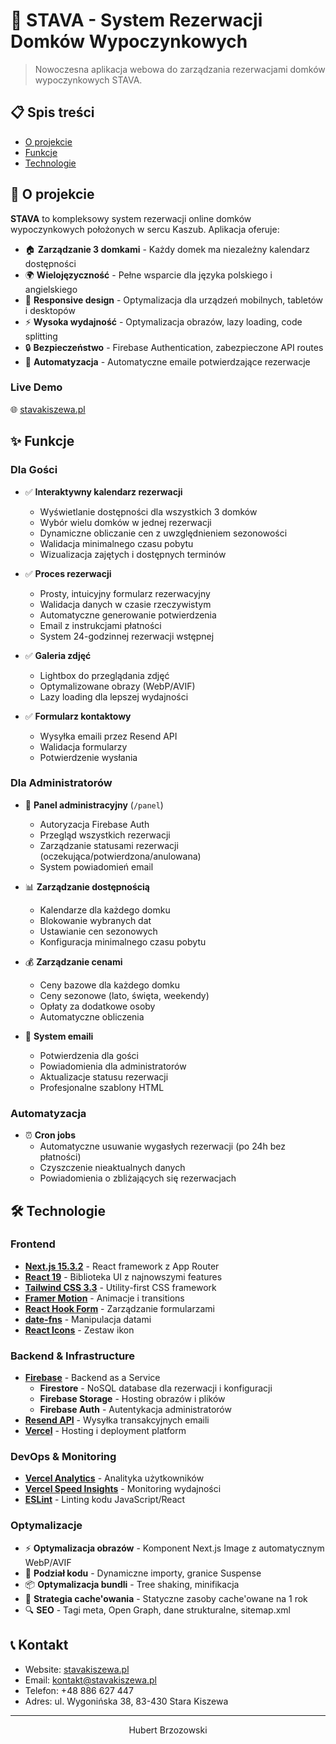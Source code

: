 # 🏡 STAVA - System Rezerwacji Domków Wypoczynkowych

> Nowoczesna aplikacja webowa do zarządzania rezerwacjami domków wypoczynkowych STAVA.

## 📋 Spis treści

- [O projekcie](#-o-projekcie)
- [Funkcje](#-funkcje)
- [Technologie](#-technologie)

## 🎯 O projekcie

**STAVA** to kompleksowy system rezerwacji online domków wypoczynkowych położonych w sercu Kaszub. Aplikacja oferuje:

- 🏠 **Zarządzanie 3 domkami** - Każdy domek ma niezależny kalendarz dostępności
- 🌍 **Wielojęzyczność** - Pełne wsparcie dla języka polskiego i angielskiego
- 📱 **Responsive design** - Optymalizacja dla urządzeń mobilnych, tabletów i desktopów
- ⚡ **Wysoka wydajność** - Optymalizacja obrazów, lazy loading, code splitting
- 🔒 **Bezpieczeństwo** - Firebase Authentication, zabezpieczone API routes
- 📧 **Automatyzacja** - Automatyczne emaile potwierdzające rezerwacje

### Live Demo
🌐 [stavakiszewa.pl](https://stavakiszewa.pl)

## ✨ Funkcje

### Dla Gości

- ✅ **Interaktywny kalendarz rezerwacji**
  - Wyświetlanie dostępności dla wszystkich 3 domków
  - Wybór wielu domków w jednej rezerwacji
  - Dynamiczne obliczanie cen z uwzględnieniem sezonowości
  - Walidacja minimalnego czasu pobytu
  - Wizualizacja zajętych i dostępnych terminów

- ✅ **Proces rezerwacji**
  - Prosty, intuicyjny formularz rezerwacyjny
  - Walidacja danych w czasie rzeczywistym
  - Automatyczne generowanie potwierdzenia
  - Email z instrukcjami płatności
  - System 24-godzinnej rezerwacji wstępnej

- ✅ **Galeria zdjęć**
  - Lightbox do przeglądania zdjęć
  - Optymalizowane obrazy (WebP/AVIF)
  - Lazy loading dla lepszej wydajności

- ✅ **Formularz kontaktowy**
  - Wysyłka emaili przez Resend API
  - Walidacja formularzy
  - Potwierdzenie wysłania

### Dla Administratorów

- 🔐 **Panel administracyjny** (`/panel`)
  - Autoryzacja Firebase Auth
  - Przegląd wszystkich rezerwacji
  - Zarządzanie statusami rezerwacji (oczekująca/potwierdzona/anulowana)
  - System powiadomień email

- 📊 **Zarządzanie dostępnością**
  - Kalendarze dla każdego domku
  - Blokowanie wybranych dat
  - Ustawianie cen sezonowych
  - Konfiguracja minimalnego czasu pobytu

- 💰 **Zarządzanie cenami**
  - Ceny bazowe dla każdego domku
  - Ceny sezonowe (lato, święta, weekendy)
  - Opłaty za dodatkowe osoby
  - Automatyczne obliczenia

- 📧 **System emaili**
  - Potwierdzenia dla gości
  - Powiadomienia dla administratorów
  - Aktualizacje statusu rezerwacji
  - Profesjonalne szablony HTML

### Automatyzacja

- ⏰ **Cron jobs**
  - Automatyczne usuwanie wygasłych rezerwacji (po 24h bez płatności)
  - Czyszczenie nieaktualnych danych
  - Powiadomienia o zbliżających się rezerwacjach

## 🛠 Technologie

### Frontend

- **[Next.js 15.3.2](https://nextjs.org/)** - React framework z App Router
- **[React 19](https://react.dev/)** - Biblioteka UI z najnowszymi features
- **[Tailwind CSS 3.3](https://tailwindcss.com/)** - Utility-first CSS framework
- **[Framer Motion](https://www.framer.com/motion/)** - Animacje i transitions
- **[React Hook Form](https://react-hook-form.com/)** - Zarządzanie formularzami
- **[date-fns](https://date-fns.org/)** - Manipulacja datami
- **[React Icons](https://react-icons.github.io/react-icons/)** - Zestaw ikon

### Backend & Infrastructure

- **[Firebase](https://firebase.google.com/)** - Backend as a Service
  - **Firestore** - NoSQL database dla rezerwacji i konfiguracji
  - **Firebase Storage** - Hosting obrazów i plików
  - **Firebase Auth** - Autentykacja administratorów
- **[Resend API](https://resend.com/)** - Wysyłka transakcyjnych emaili
- **[Vercel](https://vercel.com/)** - Hosting i deployment platform

### DevOps & Monitoring

- **[Vercel Analytics](https://vercel.com/analytics)** - Analityka użytkowników
- **[Vercel Speed Insights](https://vercel.com/docs/speed-insights)** - Monitoring wydajności
- **[ESLint](https://eslint.org/)** - Linting kodu JavaScript/React

### Optymalizacje

- ⚡ **Optymalizacja obrazów** - Komponent Next.js Image z automatycznym WebP/AVIF
- 🚀 **Podział kodu** - Dynamiczne importy, granice Suspense
- 📦 **Optymalizacja bundli** - Tree shaking, minifikacja
- 💾 **Strategia cache'owania** - Statyczne zasoby cache'owane na 1 rok
- 🔍 **SEO** - Tagi meta, Open Graph, dane strukturalne, sitemap.xml

## 📞 Kontakt

- Website: [stavakiszewa.pl](https://stavakiszewa.pl)
- Email: kontakt@stavakiszewa.pl
- Telefon: +48 886 627 447
- Adres: ul. Wygonińska 38, 83-430 Stara Kiszewa

---

<p align="center">Hubert Brzozowski</p>


